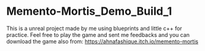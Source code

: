 # Memento-Mortis_Demo_Build_1
This is a unreal project made by me using blueprints and little c++ for practice. Feel free to play the game and sent me feedbacks and you can download the game also from: https://ahnafashique.itch.io/memento-mortis
